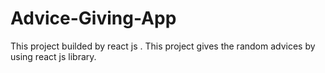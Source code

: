 # Advice-Giving-App
This project builded by react js . This project gives the random advices by using react js library.
